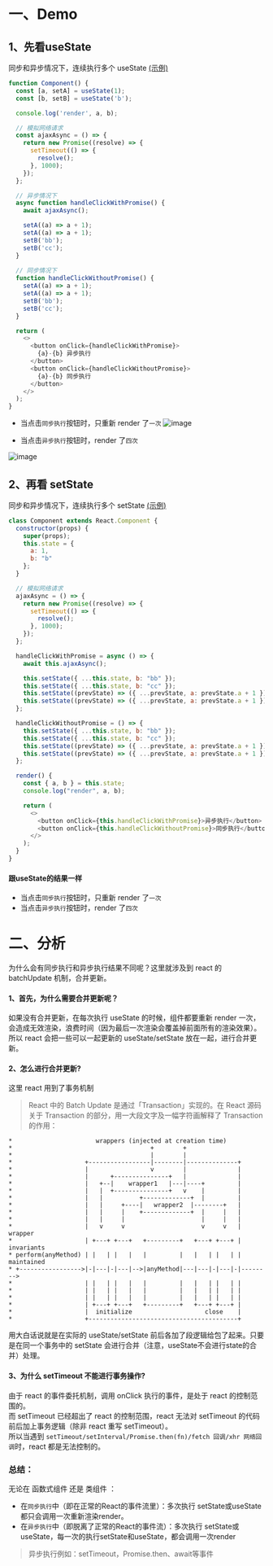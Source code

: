 

# 一、Demo

## 1、先看useState

同步和异步情况下，连续执行多个 useState [(示例)](https://codesandbox.io/s/does-react-batches-state-update-functions-when-using-hooks-forked-4gxr2?file=/src/index.js)

```js
function Component() {
  const [a, setA] = useState(1);
  const [b, setB] = useState('b');

  console.log('render', a, b);

  // 模拟网络请求
  const ajaxAsync = () => {
    return new Promise((resolve) => {
      setTimeout(() => {
        resolve();
      }, 1000);
    });
  };

  // 异步情况下
  async function handleClickWithPromise() {
    await ajaxAsync();

    setA((a) => a + 1);
    setA((a) => a + 1);
    setB('bb');
    setB('cc');
  }
  
  // 同步情况下
  function handleClickWithoutPromise() {
    setA((a) => a + 1);
    setA((a) => a + 1);
    setB('bb');
    setB('cc');
  }

  return (
    <>
      <button onClick={handleClickWithPromise}>
        {a}-{b} 异步执行
      </button>
      <button onClick={handleClickWithoutPromise}>
        {a}-{b} 同步执行
      </button>
    </>
  );
}
```
- 当点击`同步执行`按钮时，只重新 render 了`一次`
![image](https://github.com/Vuact/Blog/assets/74364990/39e17512-9ff4-4aa4-81f4-93e881b01384)

- 当点击`异步执行`按钮时，render 了`四次`

![image](https://github.com/Vuact/Blog/assets/74364990/ff90295f-5870-4de2-835d-f57d5e7560f1)


## 2、再看 setState

同步和异步情况下，连续执行多个 setState [(示例)](https://codesandbox.io/s/does-react-batches-state-update-functions-when-using-hooks-forked-uleks?file=/src/index.js)

```js
class Component extends React.Component {
  constructor(props) {
    super(props);
    this.state = {
      a: 1,
      b: "b"
    };
  }

  // 模拟网络请求
  ajaxAsync = () => {
    return new Promise((resolve) => {
      setTimeout(() => {
        resolve();
      }, 1000);
    });
  };

  handleClickWithPromise = async () => {
    await this.ajaxAsync();

    this.setState({ ...this.state, b: "bb" });
    this.setState({ ...this.state, b: "cc" });
    this.setState((prevState) => ({ ...prevState, a: prevState.a + 1 }));
    this.setState((prevState) => ({ ...prevState, a: prevState.a + 1 }));
  };

  handleClickWithoutPromise = () => {
    this.setState({ ...this.state, b: "bb" });
    this.setState({ ...this.state, b: "cc" });
    this.setState((prevState) => ({ ...prevState, a: prevState.a + 1 }));
    this.setState((prevState) => ({ ...prevState, a: prevState.a + 1 }));
  };

  render() {
    const { a, b } = this.state;
    console.log("render", a, b);

    return (
      <>
        <button onClick={this.handleClickWithPromise}>异步执行</button>
        <button onClick={this.handleClickWithoutPromise}>同步执行</button>
      </>
    );
  }
}
```
#### 跟useState的结果一样

- 当点击`同步执行`按钮时，只重新 render 了`一次`
- 当点击`异步执行`按钮时，render 了`四次`


# 二、分析

为什么会有同步执行和异步执行结果不同呢？这里就涉及到 react 的 batchUpdate 机制，合并更新。

#### 1、首先，为什么需要合并更新呢？
  
如果没有合并更新，在每次执行 useState 的时候，组件都要重新 render 一次，会造成无效渲染，浪费时间（因为最后一次渲染会覆盖掉前面所有的渲染效果）。
所以 react 会把一些可以一起更新的 useState/setState 放在一起，进行合并更新。

#### 2、怎么进行合并更新?

这里 react 用到了事务机制
  
>React 中的 Batch Update 是通过「Transaction」实现的。在 React 源码关于 Transaction 的部分，用一大段文字及一幅字符画解释了 Transaction 的作用：

```
*                       wrappers (injected at creation time)
*                                      +        +
*                                      |        |
*                    +-----------------|--------|--------------+
*                    |                 v        |              |
*                    |      +---------------+   |              |
*                    |   +--|    wrapper1   |---|----+         |
*                    |   |  +---------------+   v    |         |
*                    |   |          +-------------+  |         |
*                    |   |     +----|   wrapper2  |--------+   |
*                    |   |     |    +-------------+  |     |   |
*                    |   |     |                     |     |   |
*                    |   v     v                     v     v   | wrapper
*                    | +---+ +---+   +---------+   +---+ +---+ | invariants
* perform(anyMethod) | |   | |   |   |         |   |   | |   | | maintained
* +----------------->|-|---|-|---|-->|anyMethod|---|---|-|---|-|-------->
*                    | |   | |   |   |         |   |   | |   | |
*                    | |   | |   |   |         |   |   | |   | |
*                    | |   | |   |   |         |   |   | |   | |
*                    | +---+ +---+   +---------+   +---+ +---+ |
*                    |  initialize                    close    |
*                    +-----------------------------------------+
```
用大白话说就是在实际的 useState/setState 前后各加了段逻辑给包了起来。只要是在同一个事务中的 setState 会进行合并（注意，useState不会进行state的合并）处理。

#### 3、为什么 setTimeout 不能进行事务操作?

由于 react 的事件委托机制，调用 onClick 执行的事件，是处于 react 的控制范围的。<br>
而 setTimeout 已经超出了 react 的控制范围，react 无法对 setTimeout 的代码前后加上事务逻辑（除非 react 重写 setTimeout）。<br>
所以当遇到 `setTimeout/setInterval/Promise.then(fn)/fetch 回调/xhr 网络回调`时，react 都是无法控制的。
  


### 总结：

无论在 函数式组件 还是 类组件 ：
- 在`同步执行`中（即在正常的React的事件流里）：多次执行 setState或useState 都只会调用一次重新渲染render。
- 在`异步执行`中（即脱离了正常的React的事件流）：多次执行 setState或useState，每一次的执行setState和useState，都会调用一次render

>异步执行例如：setTimeout，Promise.then、await等事件


